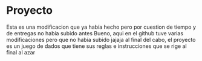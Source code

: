 # Proyecto
Esta es una modificacion que ya había hecho pero por cuestion de tiempo y de entregas no había subido antes
Bueno, aqui en el github tuve varias modificaciones pero que no había subido jajaja
al final del cabo, el proyecto es un juego de dados que tiene sus reglas e instrucciones que se rige al final al azar
